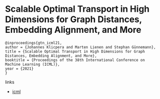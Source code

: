 # Scalable Optimal Transport in High Dimensions for Graph Distances, Embedding Alignment, and More

```
@inproceedings{gtn_icml21,
author = {Johannes Klicpera and Marten Lienen and Stephan Günnemann},
title = {Scalable Optimal Transport in High Dimensions for Graph Distances, Embedding Alignment, and More},
booktitle = {Proceedings of the 38th International Conference on Machine Learning (ICML)},
year = {2021}
}
```

links
- [icml](https://icml.cc/Conferences/2021/ScheduleMultitrack?event=8778)
